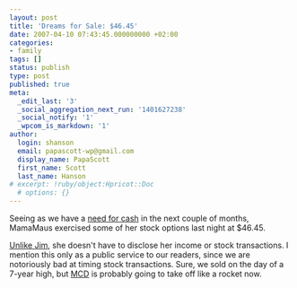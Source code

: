 ```yaml
---
layout: post
title: 'Dreams for Sale: $46.45'
date: 2007-04-10 07:43:45.000000000 +02:00
categories:
- family
tags: []
status: publish
type: post
published: true
meta:
  _edit_last: '3'
  _social_aggregation_next_run: '1401627238'
  _social_notify: '1'
  _wpcom_is_markdown: '1'
author:
  login: shanson
  email: papascott-wp@gmail.com
  display_name: PapaScott
  first_name: Scott
  last_name: Hanson
# excerpt: !ruby/object:Hpricot::Doc
  # options: {}
---
```

<p>Seeing as we have a <a href="http://www.papascott.de/archives/2007/03/27/bricks-and-mortar/">need for cash</a> in the next couple of months, MamaMaus exercised some of her stock options last night at $46.45.</p>
<p><a href="http://biz.yahoo.com/ap/070409/mcdonald_s_executive_compensation.html">Unlike Jim</a>, she doesn't have to disclose her income or stock transactions. I mention this only as a public service to our readers, since we are notoriously bad at timing stock transactions. Sure, we sold on the day of a 7-year high, but <a href="http://finance.yahoo.com/q?s=MCD">MCD</a> is probably going to take off like a rocket now.</p>
